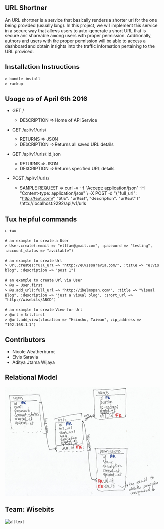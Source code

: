 ## URL Shortner 

An URL shortner is a service that basically renders a shorter url for the one being provided (usually long). In this project, we will implement this service in a secure way that allows users to auto-generate a short URL that is secure and shareable among users with proper permission. Additionally, authors and users with the proper permission will be able to access a dashboard and obtain insights into the traffic information pertaining to the URL provided.

## Installation Instructions
```
> bundle install
> rackup
```

## Usage as of April 6th 2016

- GET /
  - DESCRIPTION => Home of API Service

- GET /api/v1/urls/
  - RETURNS => JSON
  - DESCRIPTION => Returns all saved URL details

- GET /api/v1/urls/:id.json
  - RETURNS => JSON
  - DESCRIPTION => Returns specified URL details

- POST /api/v1/urls/
  - SAMPLE REQUEST =>  curl -v -H "Accept: application/json" -H "Content-type: application/json" \ -X POST -d "{\"full_url\": \"http://test.com\", \"title\": \"urltest\", \"description\": \"urltest\" }" \http://localhost:9292/api/v1/urls

## Tux helpful commands
``` 
> tux

# an example to create a User
> User.create(:email => "ellfae@gmail.com", :password => "testing", :account_status => "available")

# an example to create Url
> Url.create(:full_url => "http://elvissaravia.com/", :title => "elvis blog", :description => "post 1")

# an example to create Url via User
> @u = User.first
> @u.add_url(:full_url => "http://ibelmopan.com/", :title => "Visual Blog", :description => "just a visual blog", :short_url => "http://wisebits/ABCD")

# an example to create View for Url
> @url = Url.first
> @url.add_view(:location => "Hsinchu, Taiwan", :ip_address => "192.168.1.1")

```

## Contributors
* Nicole Weatherburne
* Elvis Saravia
* Aditya Utama Wijaya

## Relational Model
![alt text](https://github.com/wisebits/url-shortner/blob/db_hardening/public/model.jpg?raw=true)

## Team: Wisebits
![alt text](https://avatars.githubusercontent.com/u/17720935?v=3&s=200?raw=true)